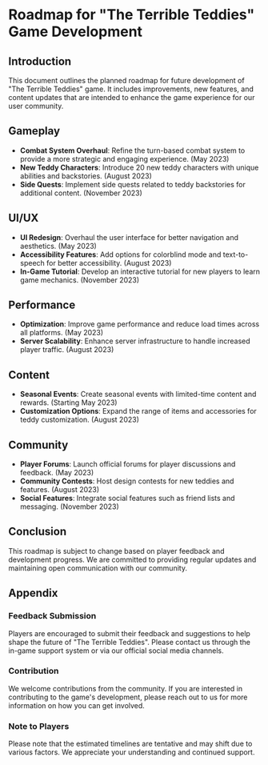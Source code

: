 # Roadmap for "The Terrible Teddies" Game Development

## Introduction
This document outlines the planned roadmap for future development of "The Terrible Teddies" game. It includes improvements, new features, and content updates that are intended to enhance the game experience for our user community.

## Gameplay
- **Combat System Overhaul**: Refine the turn-based combat system to provide a more strategic and engaging experience. (May 2023)
- **New Teddy Characters**: Introduce 20 new teddy characters with unique abilities and backstories. (August 2023)
- **Side Quests**: Implement side quests related to teddy backstories for additional content. (November 2023)

## UI/UX
- **UI Redesign**: Overhaul the user interface for better navigation and aesthetics. (May 2023)
- **Accessibility Features**: Add options for colorblind mode and text-to-speech for better accessibility. (August 2023)
- **In-Game Tutorial**: Develop an interactive tutorial for new players to learn game mechanics. (November 2023)

## Performance
- **Optimization**: Improve game performance and reduce load times across all platforms. (May 2023)
- **Server Scalability**: Enhance server infrastructure to handle increased player traffic. (August 2023)

## Content
- **Seasonal Events**: Create seasonal events with limited-time content and rewards. (Starting May 2023)
- **Customization Options**: Expand the range of items and accessories for teddy customization. (August 2023)

## Community
- **Player Forums**: Launch official forums for player discussions and feedback. (May 2023)
- **Community Contests**: Host design contests for new teddies and features. (August 2023)
- **Social Features**: Integrate social features such as friend lists and messaging. (November 2023)

## Conclusion
This roadmap is subject to change based on player feedback and development progress. We are committed to providing regular updates and maintaining open communication with our community.

## Appendix

### Feedback Submission
Players are encouraged to submit their feedback and suggestions to help shape the future of "The Terrible Teddies". Please contact us through the in-game support system or via our official social media channels.

### Contribution
We welcome contributions from the community. If you are interested in contributing to the game's development, please reach out to us for more information on how you can get involved.

### Note to Players
Please note that the estimated timelines are tentative and may shift due to various factors. We appreciate your understanding and continued support.